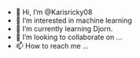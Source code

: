 - 👋 Hi, I’m @Karisricky08
- 👀 I’m interested in machine learning
- 🌱 I’m currently learning Djorn.
- 💞️ I’m looking to collaborate on ...
- 📫 How to reach me ...

<!---
Karisricky08/Karisricky08 is a ✨ special ✨ repository because its `README.md` (this file) appears on your GitHub profile.
You can click the Preview link to take a look at your changes.
--->
